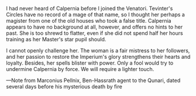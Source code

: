 I had never heard of Calpernia before I joined the Venatori. Tevinter's Circles have no record of a mage of that name, so I thought her perhaps a magister from one of the old houses who took a false title. Calpernia appears to have no background at all, however, and offers no hints to her past. She is too shrewd to flatter, even if she did not spend half her hours training as her Master's star pupil should.

I cannot openly challenge her. The woman is a fair mistress to her followers, and her passion to restore the Imperium's glory strengthens their hearts and loyalty. Besides, her spells blister with power. Only a fool would try to undermine Calpernia by force. We will require a lighter touch.

—Note from Marconius Pellnix, Ben-Hassrath agent to the Qunari, dated several days before his mysterious death by fire
